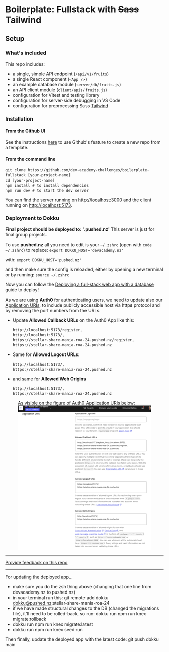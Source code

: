 # Boilerplate: Fullstack with ~~Sass~~ Tailwind

## Setup

### What's included

This repo includes:

* a single, simple API endpoint (`/api/v1/fruits`)
* a single React component (`<App />`)
* an example database module (`server/db/fruits.js`)
* an API client module (`client/apis/fruits.js`)
* configuration for Vitest and testing library
* configuration for server-side debugging in VS Code
* configuration for ~~preprocessing Sass~~ [Tailwind](https://tailwindui.com/)

### Installation

#### **From the Github UI**

See the instructions [here](https://docs.github.com/en/free-pro-team@latest/github/creating-cloning-and-archiving-repositories/creating-a-repository-from-a-template) to use Github's feature to create a new repo from a template.

#### **From the command line**

```
git clone https://github.com/dev-academy-challenges/boilerplate-fullstack [your-project-name]
cd [your-project-name]
npm install # to install dependencies
npm run dev # to start the dev server
```

You can find the server running on [http://localhost:3000](http://localhost:3000) and the client running on [http://localhost:5173](http://localhost:5173).

### Deployment to Dokku
**Final project should be deployed to: '.pushed.nz'**
This server is just for final group projects.

To use **pushed.nz** all you need to edit is your `~/.zshrc` (open with `code ~/.zshrc`) to replace:
`export DOKKU_HOST='devacademy.nz'`

with:
`export DOKKU_HOST='pushed.nz'`

and then make sure the config is reloaded, either by opening a new terminal or by running:
`source ~/.zshrc`

Now you can follow the [Deploying a full-stack web app with a database](https://student-handbook.devacademy.life/guides/deploying/4-deploying-a-fullstack-web-app-with-a-database) guide to deploy!

As we are using **Auth0** for authenticating users, we need to update also our [Application URIs](https://manage.auth0.com/dashboard/au/mania-chc-24-daniel/applications/jF4daF0zuwiJKvVe07bZmGdUkZrntP0X/settings), to include publicly accessible host via http**s** protocol and by removing the port numbers from the URLs.
* Update **Allowed Callback URLs** on the Auth0 App like this:
  ```
  http://localhost:5173/register,
  http://localhost:5173/,
  https://stellar-share-mania-roa-24.pushed.nz/register,
  https://stellar-share-mania-roa-24.pushed.nz
  ```
* Same for **Allowed Logout URLs**:
  ```
  http://localhost:5173/,
  https://stellar-share-mania-roa-24.pushed.nz
  ```
* and same for **Allowed Web Origins**
  ```
  http://localhost:5173/,
  https://stellar-share-mania-roa-24.pushed.nz
  ```

<figure>
<figcaption>As visible on the figure of Auth0 Application URIs below:</figcaption>
<img src='./public/images/resources/AppURIs.png'>
</figure>

---
[Provide feedback on this repo](https://docs.google.com/forms/d/e/1FAIpQLSfw4FGdWkLwMLlUaNQ8FtP2CTJdGDUv6Xoxrh19zIrJSkvT4Q/viewform?usp=pp_url&entry.1958421517=boilerplate-fullstack)



---
For updating the deployed app...
- make sure you do the zsh thing above (changing that one line from devacademy.nz to pushed.nz)
- in your terminal run this:   git remote add dokku dokku@pushed.nz:stellar-share-mania-roa-24
- if we have made structural changes to the DB (changed the migrations file), it'll need to be rolled-back, so run:
   dokku run npm run knex migrate:rollback
- dokku run npm run knex migrate:latest
- dokku run npm run knex seed:run

Then finally, update the deployed app with the latest code:
git push dokku main